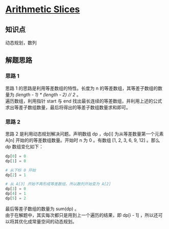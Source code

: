# [Arithmetic Slices](https://leetcode.com/problems/arithmetic-slices/)

## 知识点

动态规划，数列

## 解题思路

### 思路 1

思路 1 的思路是利用等差数组的特性。长度为 n 的等差数组，其等差子数组的数量为 _(length - 1) \* (length - 2) // 2_ 。  
遍历数组，利用指针 start 与 end 找出最长连续的等差数组，并利用上述的公式求出等差子数组数量，最后将得出的等差子数组数量求和即可。

### 思路 2

思路 2 是利用动态规划解决问题。声明数组 dp ，dp[i] 为从等差数量第一个元素 A[n] 开始的的等差数组数量。开始时 n 为 0 。有数组 [1, 2, 3, 6, 9, 12] 。那么 dp 数组变化如下：

```python
dp[0] = 0
dp[1] = 0

# 从下标 0 开始
dp[2] = 1

# 从 A[3] 开始不再形成等差数组，所以数列开始变为 A[2]
dp[3] = 0
dp[4] = 1
dp[5] = 2

```

最后等差子数组的数量为 sum(dp) 。  
由于在解题中，其实每次都只是用到上一个遍历的结果，即 dp[i - 1] ，所以还可以将其优化成常量空间的动态规划。
